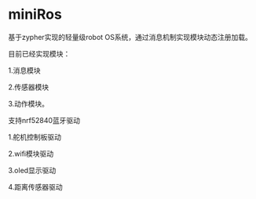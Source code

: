 # miniRos
 
基于zypher实现的轻量级robot OS系统，通过消息机制实现模块动态注册加载。

目前已经实现模块：

1.消息模块

2.传感器模块

3.动作模块。

支持nrf52840蓝牙驱动

1.舵机控制板驱动

2.wifi模块驱动

3.oled显示驱动

4.距离传感器驱动
